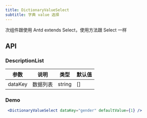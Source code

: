 ```yaml
---
title: DictionaryValueSelect
subtitle: 字典 value 选择
---
```


次组件跟使用 Antd extends Select，使用方法跟 Select 一样

## API

### DescriptionList

| 参数      | 说明                                      | 类型         | 默认值 |
|----------|------------------------------------------|-------------|-------|
| dataKey    | 数据列表                                 | string  | [] |

### Demo
```jsx harmony
 <DictionaryValueSelect dataKey="gender" defaultValue={1} />
```

